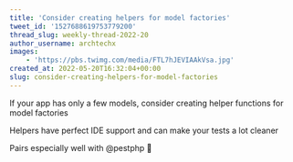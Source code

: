 ```yaml
---
title: 'Consider creating helpers for model factories'
tweet_id: '1527688619753779200'
thread_slug: weekly-thread-2022-20
author_username: archtechx
images:
    - 'https://pbs.twimg.com/media/FTL7hJEVIAAkVsa.jpg'
created_at: 2022-05-20T16:32:04+00:00
slug: consider-creating-helpers-for-model-factories
---
```

If your app has only a few models, consider creating helper functions for model factories

Helpers have perfect IDE support and can make your tests a lot cleaner

Pairs especially well with @pestphp 💅